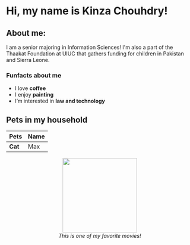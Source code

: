 # Hi, my name is Kinza Chouhdry!

## About me:
I am a senior majoring in Information Sciences! I'm also a part of the Thaakat Foundation at UIUC that gathers funding for children in Pakistan and Sierra Leone.

### Funfacts about me
- I love **coffee**
- I enjoy **painting** 
- I’m interested in **law and technology**

## Pets in my household

| Pets    | Name  |
|---------|-------|
| **Cat** | Max   |



<p align="center">
  <img src="https://render.fineartamerica.com/images/rendered/default/poster/6/8/break/images/artworkimages/medium/3/stuart-little-bo-kev.jpg" width="200">
  <br>
  <em>This is one of my favorite movies!</em>
</p>

